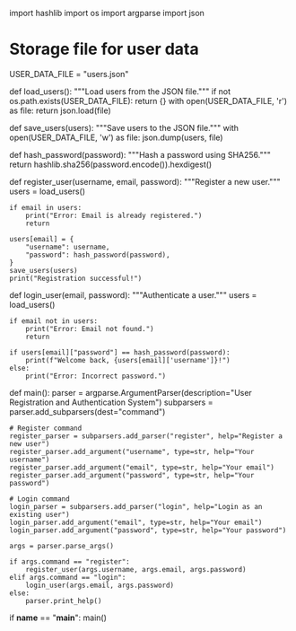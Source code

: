 import hashlib
import os
import argparse
import json

# Storage file for user data
USER_DATA_FILE = "users.json"

def load_users():
    """Load users from the JSON file."""
    if not os.path.exists(USER_DATA_FILE):
        return {}
    with open(USER_DATA_FILE, 'r') as file:
        return json.load(file)

def save_users(users):
    """Save users to the JSON file."""
    with open(USER_DATA_FILE, 'w') as file:
        json.dump(users, file)

def hash_password(password):
    """Hash a password using SHA256."""
    return hashlib.sha256(password.encode()).hexdigest()

def register_user(username, email, password):
    """Register a new user."""
    users = load_users()

    if email in users:
        print("Error: Email is already registered.")
        return

    users[email] = {
        "username": username,
        "password": hash_password(password),
    }
    save_users(users)
    print("Registration successful!")

def login_user(email, password):
    """Authenticate a user."""
    users = load_users()

    if email not in users:
        print("Error: Email not found.")
        return

    if users[email]["password"] == hash_password(password):
        print(f"Welcome back, {users[email]['username']}!")
    else:
        print("Error: Incorrect password.")

def main():
    parser = argparse.ArgumentParser(description="User Registration and Authentication System")
    subparsers = parser.add_subparsers(dest="command")

    # Register command
    register_parser = subparsers.add_parser("register", help="Register a new user")
    register_parser.add_argument("username", type=str, help="Your username")
    register_parser.add_argument("email", type=str, help="Your email")
    register_parser.add_argument("password", type=str, help="Your password")

    # Login command
    login_parser = subparsers.add_parser("login", help="Login as an existing user")
    login_parser.add_argument("email", type=str, help="Your email")
    login_parser.add_argument("password", type=str, help="Your password")

    args = parser.parse_args()

    if args.command == "register":
        register_user(args.username, args.email, args.password)
    elif args.command == "login":
        login_user(args.email, args.password)
    else:
        parser.print_help()

if __name__ == "__main__":
    main()
